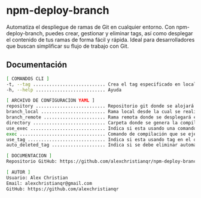 # npm-deploy-branch

Automatiza el despliegue de ramas de Git en cualquier entorno. Con npm-deploy-branch, puedes crear, gestionar y eliminar tags, así como desplegar el contenido de tus ramas de forma fácil y rápida. Ideal para desarrolladores que buscan simplificar su flujo de trabajo con Git.

## Documentación

```bash
[ COMANDOS CLI ]
-t, --tag ........................... Crea el tag especificado en local y remoto. Estructura recomendada: [Xmayor.Ymenor.Zbugfix]. Depedendecias en YAML: use_tag,auto_deleted_tag
-h, --help .......................... Ayuda

[ ARCHIVO DE CONFIGURACION YAML ]
repository .......................... Repositorio git donde se alojará el proyecto.
branch_local ........................ Rama local desde la cual se realizará el despliegue.
branch_remote ....................... Rama remota donde se desplegará el proyecto.
directory ........................... Carpeta donde se genera la compilación del proyecto. Por defecto: dist
use_exec ............................ Indica si esta usando una comando de compilación. Por defecto: true
exec ................................ Comando de compilación que se ejecutará antes del despliegue; separar por 'coma', para ejecutar multiples comandos. Por defecto: sh bin/start.sh -h,npm run build
use_tag ............................. Indica si esta usando tag en el despliegue. Por defecto: true
auto_deleted_tag .................... Indica si se debe eliminar automáticamente el último tag registrado antes de crear uno nuevo. Por defecto: true

[ DOCUMENTACION ]
Repositorio GitHub: https://github.com/alexchristianqr/npm-deploy-branch

[ AUTOR ]
Usuario: Alex Christian
Email: alexchristianqr@gmail.com
GitHub: https://github.com/alexchristianqr
```
